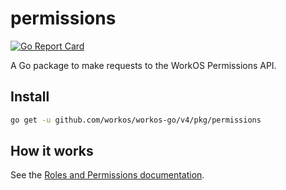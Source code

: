 # permissions

[![Go Report Card](https://img.shields.io/badge/dev-reference-007d9c?logo=go&logoColor=white&style=flat)](https://pkg.go.dev/github.com/workos/workos-go/v4/pkg/permissions)

A Go package to make requests to the WorkOS Permissions API.

## Install

```sh
go get -u github.com/workos/workos-go/v4/pkg/permissions
```

## How it works

See the [Roles and Permissions documentation](https://workos.com/docs/user-management/roles-and-permissions).
